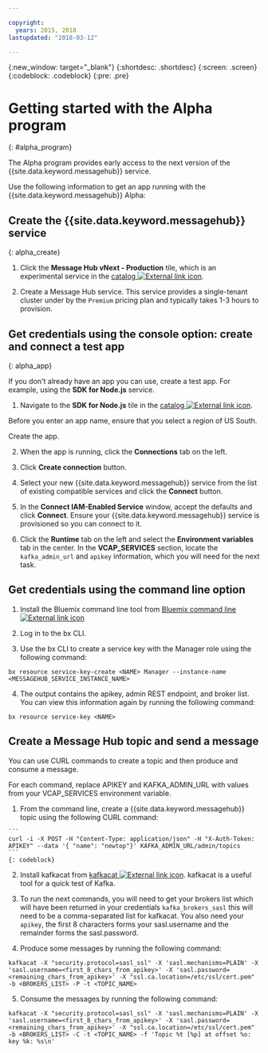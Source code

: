 ```yaml
---

copyright:
  years: 2015, 2018
lastupdated: "2018-03-12"

---
```


{:new_window: target="_blank"}
{:shortdesc: .shortdesc}
{:screen: .screen}
{:codeblock: .codeblock}
{:pre: .pre}


# Getting started with the Alpha program
{: #alpha_program}

The Alpha program provides early access to the next version of the {{site.data.keyword.messagehub}} service. 

Use the following information to get an app running with the {{site.data.keyword.messagehub}} Alpha:


## Create the {{site.data.keyword.messagehub}} service
{: alpha_create}


  1. Click the **Message Hub vNext - Production** tile, which is an experimental service in the 
[catalog ![External link icon](../../icons/launch-glyph.svg "External link icon")](https://console.stage1.bluemix.net/catalog/labs/?search=vnext).</li>

  2. Create a Message Hub service. This service provides a single-tenant cluster under by the ```Premium``` pricing plan and typically takes 1-3 hours to provision.
 


## Get credentials using the console option: create and connect a test app
{: alpha_app}

If you don't already have an app you can use, create a test app. For example, using the **SDK for Node.js** service. 

  1. Navigate to the **SDK for Node.js** tile in the [catalog ![External link icon](../../icons/launch-glyph.svg "External link icon")](https://console.stage1.bluemix.net/catalog/starters/sdk-for-nodejs).
   
  Before you enter an app name, ensure that you select a region of US South. 
  
  Create the app.

  2. When the app is running, click the **Connections** tab on the left.

  3. Click **Create connection** button.

  4. Select your new {{site.data.keyword.messagehub}} service from the list of existing compatible services and click the **Connect** button.

  5. In the **Connect IAM-Enabled Service** window, accept the defaults and click **Connect**.
  Ensure your {{site.data.keyword.messagehub}} service is provisioned so you can connect to it.

  6. Click the **Runtime** tab on the left and select the **Environment variables** tab in the center. In the **VCAP_SERVICES** section, locate the ```kafka_admin_url``` and ```apikey``` information, which you will need for the next task.
  
## Get credentials using the command line option

  1. Install the Bluemix command line tool from [Bluemix command line ![External link icon](../../icons/launch-glyph.svg "External link icon")](https://console.stage1.bluemix.net/docs/cli/index.html#overview)
  
  2. Log in to the bx CLI.
  3. Use the bx CLI to create a service key with the Manager role using the following command:
  ```
  bx resource service-key-create <NAME> Manager --instance-name <MESSAGEHUB_SERVICE_INSTANCE_NAME>
  ```
  4. The output contains the apikey, admin REST endpoint, and broker list. You can view this information again by running the following command:
  ```
  bx resource service-key <NAME>
  ```

## Create a Message Hub topic and send a message

You can use CURL commands to create a topic and then produce and consume a message. 

For each command, replace APIKEY and KAFKA_ADMIN_URL with values from your VCAP_SERVICES environment variable.

  1. From the command line, create a {{site.data.keyword.messagehub}} topic using the following CURL command:
  
    ```
    curl -i -X POST -H "Content-Type: application/json" -H "X-Auth-Token: APIKEY" --data '{ "name": "newtop"}' KAFKA_ADMIN_URL/admin/topics
    ```
    {: codeblock}

  2. Install kafkacat from [kafkacat ![External link icon](../../icons/launch-glyph.svg "External link icon")](https://github.com/edenhill/kafkacat#install). kafkacat is a useful tool for a quick test of Kafka.
  
  3. To run the next commands, you will need to get your brokers list which will have been returned in your credentials `kafka_brokers_sasl` this will need to be a comma-separated list for kafkacat. You also need your ```apikey```, the first 8 characters forms your sasl.username and the remainder forms the sasl.password.
  
  4. Produce some messages by running the following command:
  ```
  kafkacat -X "security.protocol=sasl_ssl" -X 'sasl.mechanisms=PLAIN' -X 'sasl.username=<first_8_chars_from_apikey>' -X 'sasl.password=<remaining_chars_from_apikey>' -X "ssl.ca.location=/etc/ssl/cert.pem" -b <BROKERS_LIST> -P -t <TOPIC_NAME>
  ```
  
  5. Consume the messages by running the following command:
  ```
  kafkacat -X "security.protocol=sasl_ssl" -X 'sasl.mechanisms=PLAIN' -X 'sasl.username=<first_8_chars_from_apikey>' -X 'sasl.password=<remaining_chars_from_apikey>' -X "ssl.ca.location=/etc/ssl/cert.pem" -b <BROKERS_LIST> -C -t <TOPIC_NAME> -f 'Topic %t [%p] at offset %o: key %k: %s\n'
  ```


